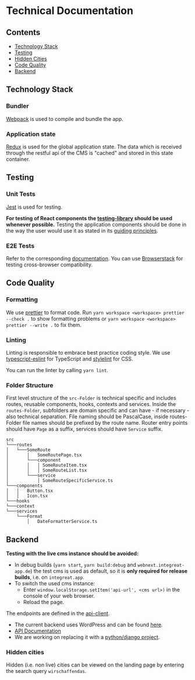 # Technical Documentation

## Contents

- [Technology Stack](#technology-stack)
- [Testing](#testing)
- [Hidden Cities](#hidden-cities)
- [Code Quality](#code-quality)
- [Backend](#backend)

## Technology Stack

### Bundler

[Webpack](https://webpack.github.io/) is used to compile and bundle the app.

### Application state

[Redux](http://redux.js.org/) is used for the global application state.
The data which is received through the restful api of the CMS is "cached" and stored in this state container.

## Testing

### Unit Tests

[Jest](https://facebook.github.io/jest/) is used for testing.

**For testing of React components the [testing-library](https://testing-library.com) should be used whenever possible.**
Testing the application components should be done in the way the user would use it as stated in its [guiding principles](https://testing-library.com/docs/guiding-principles).

### E2E Tests

Refer to the corresponding [documentation](../../docs/e2e-tests.md).
You can use [Browserstack](https://www.browserstack.com) for testing cross-browser compatibility.

## Code Quality

### Formatting

We use [prettier](https://prettier.io) to format code.
Run `yarn workspace <workspace> prettier --check .` to show formatting problems or `yarn workspace <workspace> prettier --write .` to fix them.

### Linting

Linting is responsible to embrace best practice coding style.
We use [typescript-eslint](https://github.com/typescript-eslint/typescript-eslint) for TypeScript and [stylelint](https://stylelint.io/) for CSS.

You can run the linter by calling `yarn lint`.

### Folder Structure

First level structure of the `src-Folder` is technical specific and includes routes, reusable components, hooks, contexts and services.
Inside the `routes-Folder`, subfolders are domain specific and can have - if necessary - also technical separation.
File naming should be PascalCase, inside routes-Folder file names should be prefixed by the route name.
Router entry points should have `Page` as a suffix, services should have `Service` suffix.

```
src
└───routes
│   └───SomeRoute
│       │   SomeRoutePage.tsx
│       └───component
│       │   │ SomeRouteItem.tsx
│       │   │ SomeRouteList.tsx
│       └───service
│           │ SomeRouteSpecificService.ts
└───components
│   │   Button.tsx
│   │   Icon.tsx
└───hooks
└───context
└───services
    └───Format
        │   DateFormatterService.ts
```

## Backend

**Testing with the live cms instance should be avoided:**

- In debug builds (`yarn start`, `yarn build:debug` and `webnext.integreat-app.de`) the test cms is used as default, so it is **only required for release builds**, i.e. on `integreat.app`.
- To switch the used cms instance:
  - Enter `window.localStorage.setItem('api-url', <cms url>)` in the console of your web browser.
  - Reload the page.

The endpoints are defined in the [api-client](../../api-client).

- The current backend uses WordPress and can be found [here](https://github.com/Integreat/cms).
- [API Documentation](https://github.com/Integreat/cms/wiki/REST-APIv3-Documentation)
- We are working on replacing it with a [python/django project](https://github.com/Integreat/cms-django).

### Hidden cities

Hidden (i.e. non live) cities can be viewed on the landing page by entering the search query `wirschaffendas`.
